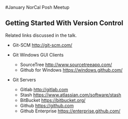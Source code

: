 #January NorCal Posh Meetup

## Getting Started With Version Control

Related links discussed in the talk.

- Git-SCM http://git-scm.com/
- Git Windows GUI Clients
	- SourceTree http://www.sourcetreeapp.com/
	- Github for Windows https://windows.github.com/

- Git Servers
	- Gitlab http://gitlab.com
	- Stash https://www.atlassian.com/software/stash
	- BitBucket https://bitbucket.org/
	- Github https://github.com
	- Github Enterprise https://enterprise.github.com/
